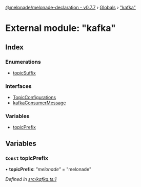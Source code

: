 [@melonade/melonade-declaration - v0.7.7](../README.md) › [Globals](../globals.md) › ["kafka"](_kafka_.md)

# External module: "kafka"

## Index

### Enumerations

* [topicSuffix](../enums/_kafka_.topicsuffix.md)

### Interfaces

* [TopicConfigurations](../interfaces/_kafka_.topicconfigurations.md)
* [kafkaConsumerMessage](../interfaces/_kafka_.kafkaconsumermessage.md)

### Variables

* [topicPrefix](_kafka_.md#const-topicprefix)

## Variables

### `Const` topicPrefix

• **topicPrefix**: *"melonade"* = "melonade"

*Defined in [src/kafka.ts:1](https://github.com/devit-tel/melonade-declaration/blob/7d6c74f/src/kafka.ts#L1)*

